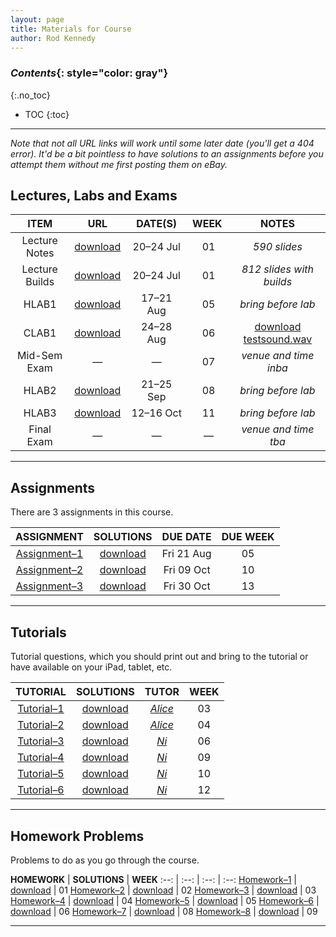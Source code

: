 ```yaml
---
layout: page
title: Materials for Course
author: Rod Kennedy
---
```


### *Contents*{: style="color: gray"}
{:.no_toc}

* TOC
{:toc}

---   

*Note that not all URL links will work until some later date (you'll get a 404 error).  It'd be a bit pointless to have solutions to an assignments before you attempt them without me first posting them on eBay.*

## Lectures, Labs and Exams

**ITEM** | **URL** | &nbsp;&nbsp;**DATE(S)**&nbsp;&nbsp; | **WEEK**&nbsp; | **NOTES**
:--: | :--: | :--: | :--: | :--:
Lecture Notes     | [download][lectures]      | 20&ndash;24 Jul | 01 | *590 slides*
Lecture Builds    | [download][lectures-full] | 20&ndash;24 Jul | 01 | *812 slides with builds*
HLAB1             | [download][Hlab1]         | 17&ndash;21 Aug | 05 | *bring before lab*
CLAB1             | [download][Clab1]         | 24&ndash;28 Aug | 06 | [download testsound.wav][wavfile]
Mid-Sem Exam      | &mdash;                   | &mdash;         | 07 | *venue and time inba*
HLAB2             | [download][Hlab2]         | 21&ndash;25 Sep | 08 | *bring before lab*
HLAB3             | [download][Hlab3]         | 12&ndash;16 Oct | 11 | *bring before lab*
Final Exam        | &mdash;                   | &mdash;    | &mdash; | *venue and time tba*

[lectures]: assets/engn2228-lectures.pdf
[lectures-full]: assets/engn2228-builds.pdf
[Hlab1]: assets/Hlab1.pdf
[Clab1]: assets/Clab1.pdf
[Hlab2]: assets/Hlab2.pdf
[Hlab3]: assets/Hlab3.pdf
[wavfile]: assets/testsound.wav

---

## Assignments

There are 3 assignments in this course.

**ASSIGNMENT** | **SOLUTIONS** | **DUE DATE** | **DUE WEEK**
:--: | :--: | :--: | :--:
[Assignment&ndash;1][Ass1-p] | [download][Ass1-s] | Fri 21 Aug | 05
[Assignment&ndash;2][Ass2-p] | [download][Ass2-s] | Fri 09 Oct | 10
[Assignment&ndash;3][Ass3-p] | [download][Ass3-s] | Fri 30 Oct | 13

[Ass1-p]: assets/assignment-01-prob.pdf
[Ass1-s]: assets/assignment-01-soln.pdf
[Ass2-p]: assets/assignment-02-prob.pdf
[Ass2-s]: assets/assignment-02-soln.pdf
[Ass3-p]: assets/assignment-03-prob.pdf
[Ass3-s]: assets/assignment-03-soln.pdf

---

## Tutorials

Tutorial questions, which you should print out and bring to the tutorial or have available on your iPad, tablet, etc.

**TUTORIAL** | **SOLUTIONS** | **TUTOR** | **WEEK**
:--: | :--: | :--: | :--:
[Tutorial&ndash;1][Tute1-p] | [download][Tute1-s] | [*Alice*][ali] | 03
[Tutorial&ndash;2][Tute2-p] | [download][Tute2-s] | [*Alice*][ali] | 04
[Tutorial&ndash;3][Tute3-p] | [download][Tute3-s] | [*Ni*][nid]    | 06
[Tutorial&ndash;4][Tute4-p] | [download][Tute4-s] | [*Ni*][nid]    | 09
[Tutorial&ndash;5][Tute5-p] | [download][Tute5-s] | [*Ni*][nid]    | 10
[Tutorial&ndash;6][Tute6-p] | [download][Tute6-s] | [*Ni*][nid]    | 12

[Tute1-p]: assets/tutorial-01-prob.pdf
[Tute1-s]: assets/tutorial-01-soln.pdf
[Tute2-p]: assets/tutorial-02-prob.pdf
[Tute2-s]: assets/tutorial-02-soln.pdf
[Tute3-p]: assets/tutorial-03-prob.pdf
[Tute3-s]: assets/tutorial-03-soln.pdf
[Tute4-p]: assets/tutorial-04-prob.pdf
[Tute4-s]: assets/tutorial-04-soln.pdf
[Tute5-p]: assets/tutorial-05-prob.pdf
[Tute5-s]: assets/tutorial-05-soln.pdf
[Tute6-p]: assets/tutorial-06-prob.pdf
[Tute6-s]: assets/tutorial-06-soln.pdf

[ali]: p04-people.html#alice
[nid]: p04-people.html#niding

---

## Homework Problems

Problems to do as you go through the course.

**HOMEWORK** | **SOLUTIONS** | **WEEK**
:--: | :--: | :--: | :--:
[Homework&ndash;1][Hmwrk1-p] | [download][Hmwrk1-s] | 01
[Homework&ndash;2][Hmwrk2-p] | [download][Hmwrk2-s] | 02
[Homework&ndash;3][Hmwrk3-p] | [download][Hmwrk3-s] | 03
[Homework&ndash;4][Hmwrk4-p] | [download][Hmwrk4-s] | 04
[Homework&ndash;5][Hmwrk5-p] | [download][Hmwrk5-s] | 05
[Homework&ndash;6][Hmwrk6-p] | [download][Hmwrk6-s] | 06
[Homework&ndash;7][Hmwrk7-p] | [download][Hmwrk7-s] | 08
[Homework&ndash;8][Hmwrk8-p] | [download][Hmwrk8-s] | 09

[Hmwrk1-p]: assets/homework-01-prob.pdf
[Hmwrk1-s]: assets/homework-01-soln.pdf
[Hmwrk2-p]: assets/homework-02-prob.pdf
[Hmwrk2-s]: assets/homework-02-soln.pdf
[Hmwrk3-p]: assets/homework-03-prob.pdf
[Hmwrk3-s]: assets/homework-03-soln.pdf
[Hmwrk4-p]: assets/homework-04-prob.pdf
[Hmwrk4-s]: assets/homework-04-soln.pdf
[Hmwrk5-p]: assets/homework-05-prob.pdf
[Hmwrk5-s]: assets/homework-05-soln.pdf
[Hmwrk6-p]: assets/homework-06-prob.pdf
[Hmwrk6-s]: assets/homework-06-soln.pdf
[Hmwrk7-p]: assets/homework-07-prob.pdf
[Hmwrk7-s]: assets/homework-07-soln.pdf
[Hmwrk8-p]: assets/homework-08-prob.pdf
[Hmwrk8-s]: assets/homework-08-soln.pdf

---

